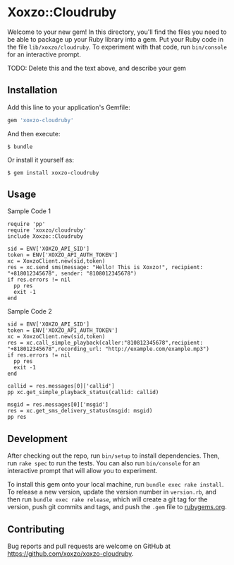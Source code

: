 # Xoxzo::Cloudruby

Welcome to your new gem! In this directory, you'll find the files you need to be able to package up your Ruby library into a gem. Put your Ruby code in the file `lib/xoxzo/cloudruby`. To experiment with that code, run `bin/console` for an interactive prompt.

TODO: Delete this and the text above, and describe your gem

## Installation

Add this line to your application's Gemfile:

```ruby
gem 'xoxzo-cloudruby'
```

And then execute:

    $ bundle

Or install it yourself as:

    $ gem install xoxzo-cloudruby

## Usage

Sample Code 1

    require 'pp'
    require 'xoxzo/cloudruby'
    include Xoxzo::Cloudruby
    
    sid = ENV['XOXZO_API_SID']
    token = ENV['XOXZO_API_AUTH_TOKEN']
    xc = XoxzoClient.new(sid,token)
    res = xc.send_sms(message: "Hello! This is Xoxzo!", recipient: "+818012345678", sender: "8108012345678")
    if res.errors != nil
      pp res
      exit -1
    end

Sample Code 2

    sid = ENV['XOXZO_API_SID']
    token = ENV['XOXZO_API_AUTH_TOKEN']
    xc = XoxzoClient.new(sid,token)
    res = xc.call_simple_playback(caller:"810812345678",recipient: "+818012345678",recording_url: "http://example.com/example.mp3")
    if res.errors != nil
      pp res
      exit -1
    end
    
    callid = res.messages[0]['callid']
    pp xc.get_simple_playback_status(callid: callid)
        
    msgid = res.messages[0]['msgid']
    res = xc.get_sms_delivery_status(msgid: msgid)
    pp res
    

## Development

After checking out the repo, run `bin/setup` to install dependencies. Then, run `rake spec` to run the tests. You can also run `bin/console` for an interactive prompt that will allow you to experiment.

To install this gem onto your local machine, run `bundle exec rake install`. To release a new version, update the version number in `version.rb`, and then run `bundle exec rake release`, which will create a git tag for the version, push git commits and tags, and push the `.gem` file to [rubygems.org](https://rubygems.org).

## Contributing

Bug reports and pull requests are welcome on GitHub at https://github.com/xoxzo/xoxzo-cloudruby.

